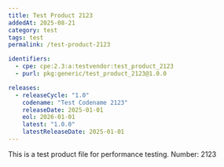 ```yaml
---
title: Test Product 2123
addedAt: 2025-08-21
category: test
tags: test
permalink: /test-product-2123

identifiers:
  - cpe: cpe:2.3:a:testvendor:test_product_2123
  - purl: pkg:generic/test_product_2123@1.0.0

releases:
  - releaseCycle: "1.0"
    codename: "Test Codename 2123"
    releaseDate: 2025-01-01
    eol: 2026-01-01
    latest: "1.0.0"
    latestReleaseDate: 2025-01-01
---
```


This is a test product file for performance testing. Number: 2123
